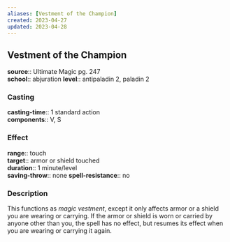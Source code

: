 ```yaml
---
aliases: [Vestment of the Champion]
created: 2023-04-27
updated: 2023-04-28
---
```


## Vestment of the Champion

**source**:: Ultimate Magic pg. 247  
**school**:: abjuration
**level**:: antipaladin 2, paladin 2

### Casting

**casting-time**:: 1 standard action  
**components**:: V, S

### Effect

**range**:: touch  
**target**:: armor or shield touched  
**duration**:: 1 minute/level  
**saving-throw**:: none
**spell-resistance**:: no

### Description

This functions as *magic vestment*, except it only affects armor or a shield you are wearing or carrying. If the armor or shield is worn or carried by anyone other than you, the spell has no effect, but resumes its effect when you are wearing or carrying it again.
